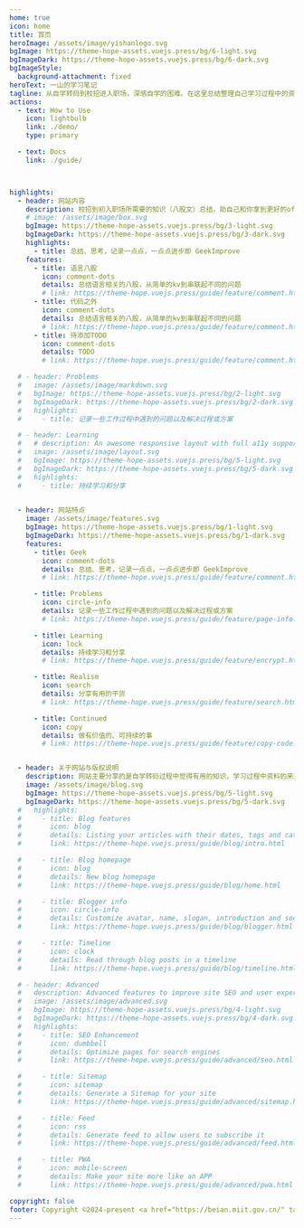 ```yaml
---
home: true
icon: home
title: 首页
heroImage: /assets/image/yishanlogo.svg
bgImage: https://theme-hope-assets.vuejs.press/bg/6-light.svg
bgImageDark: https://theme-hope-assets.vuejs.press/bg/6-dark.svg
bgImageStyle:
  background-attachment: fixed
heroText: 一山的学习笔记
tagline: 从自学转码到校招进入职场，深感自学的困难。在这里总结整理自己学习过程中的资料，一起加油！
actions:
  - text: How to Use
    icon: lightbulb
    link: ./demo/
    type: primary

  - text: Docs
    link: ./guide/



highlights:
  - header: 网站内容
    description: 校招到初入职场所需要的知识（八股文）总结，助自己和你拿到更好的offer
    # image: /assets/image/box.svg
    bgImage: https://theme-hope-assets.vuejs.press/bg/3-light.svg
    bgImageDark: https://theme-hope-assets.vuejs.press/bg/3-dark.svg
    highlights:
      - title: 总结、思考，记录一点点，一点点进步即 GeekImprove
    features:
      - title: 语言八股
        icon: comment-dots
        details: 总结语言相关的八股，从简单的kv到串联起不同的问题
        # link: https://theme-hope.vuejs.press/guide/feature/comment.html
      - title: 代码之外
        icon: comment-dots
        details: 总结语言相关的八股，从简单的kv到串联起不同的问题
        # link: https://theme-hope.vuejs.press/guide/feature/comment.html
      - title: 待添加TODO
        icon: comment-dots
        details: TODO
        # link: https://theme-hope.vuejs.press/guide/feature/comment.html

  # - header: Problems
  #   image: /assets/image/markdown.svg
  #   bgImage: https://theme-hope-assets.vuejs.press/bg/2-light.svg
  #   bgImageDark: https://theme-hope-assets.vuejs.press/bg/2-dark.svg
  #   highlights:
  #     - title: 记录一些工作过程中遇到的问题以及解决过程或方案

  # - header: Learning
  #   # description: An awesome responsive layout with full a11y support.
  #   image: /assets/image/layout.svg
  #   bgImage: https://theme-hope-assets.vuejs.press/bg/5-light.svg
  #   bgImageDark: https://theme-hope-assets.vuejs.press/bg/5-dark.svg
  #   highlights:
  #     - title: 持续学习和分享
      

  - header: 网站特点
    image: /assets/image/features.svg
    bgImage: https://theme-hope-assets.vuejs.press/bg/1-light.svg
    bgImageDark: https://theme-hope-assets.vuejs.press/bg/1-dark.svg
    features:
      - title: Geek
        icon: comment-dots
        details: 总结、思考，记录一点点，一点点进步即 GeekImprove
        # link: https://theme-hope.vuejs.press/guide/feature/comment.html

      - title: Problems
        icon: circle-info
        details: 记录一些工作过程中遇到的问题以及解决过程或方案
        # link: https://theme-hope.vuejs.press/guide/feature/page-info.html

      - title: Learning
        icon: lock
        details: 持续学习和分享
        # link: https://theme-hope.vuejs.press/guide/feature/encrypt.html

      - title: Realism
        icon: search
        details: 分享有用的干货
        # link: https://theme-hope.vuejs.press/guide/feature/search.html

      - title: Continued
        icon: copy
        details: 做有价值的、可持续的事
        # link: https://theme-hope.vuejs.press/guide/feature/copy-code.html


  - header: 关于网站与版权说明
    description: 网站主要分享的是自学转码过程中觉得有用的知识，学习过程中资料的来源参考了很多大佬的分享，详细见【内容来源与版权说明】。目前网站也在积极建设中，欢迎大家提出宝贵意见，也欢迎指正网站中的错误内容，贡献和勘误反馈方式见【贡献指南】。
    image: /assets/image/blog.svg
    bgImage: https://theme-hope-assets.vuejs.press/bg/5-light.svg
    bgImageDark: https://theme-hope-assets.vuejs.press/bg/5-dark.svg
  #   highlights:
  #     - title: Blog features
  #       icon: blog
  #       details: Listing your articles with their dates, tags and categories
  #       link: https://theme-hope.vuejs.press/guide/blog/intro.html

  #     - title: Blog homepage
  #       icon: blog
  #       details: New blog homepage
  #       link: https://theme-hope.vuejs.press/guide/blog/home.html

  #     - title: Blogger info
  #       icon: circle-info
  #       details: Customize avatar, name, slogan, introduction and social links
  #       link: https://theme-hope.vuejs.press/guide/blog/blogger.html

  #     - title: Timeline
  #       icon: clock
  #       details: Read through blog posts in a timeline
  #       link: https://theme-hope.vuejs.press/guide/blog/timeline.html

  # - header: Advanced
  #   description: Advanced features to improve site SEO and user experience
  #   image: /assets/image/advanced.svg
  #   bgImage: https://theme-hope-assets.vuejs.press/bg/4-light.svg
  #   bgImageDark: https://theme-hope-assets.vuejs.press/bg/4-dark.svg
  #   highlights:
  #     - title: SEO Enhancement
  #       icon: dumbbell
  #       details: Optimize pages for search engines
  #       link: https://theme-hope.vuejs.press/guide/advanced/seo.html

  #     - title: Sitemap
  #       icon: sitemap
  #       details: Generate a Sitemap for your site
  #       link: https://theme-hope.vuejs.press/guide/advanced/sitemap.html

  #     - title: Feed
  #       icon: rss
  #       details: Generate feed to allow users to subscribe it
  #       link: https://theme-hope.vuejs.press/guide/advanced/feed.html

  #     - title: PWA
  #       icon: mobile-screen
  #       details: Make your site more like an APP
  #       link: https://theme-hope.vuejs.press/guide/advanced/pwa.html

copyright: false
footer: Copyright ©2024-present <a href="https://beian.miit.gov.cn/" target="_blank">蜀ICP备2024071909号-1</a>
---
```


[阿秀的网站]: https://interviewguide.cn/
[JavaGuide的网站]: https://javaguide.cn/
[代码随想录网站]: https://programmercarl.com/
[小林coding的网站]: https://interviewguide.cn/
[小白Coding网站]:https://www.xiaobaicoding.com/